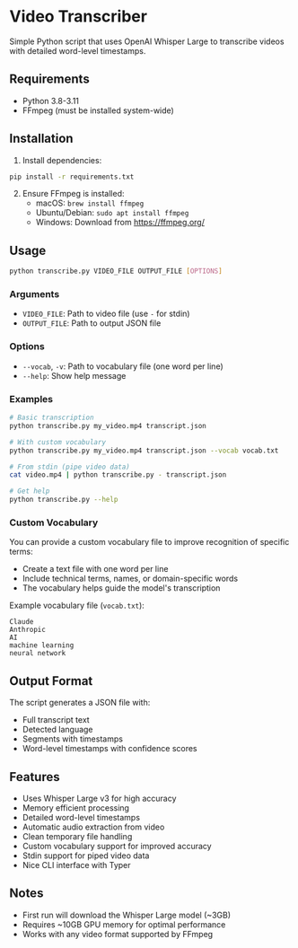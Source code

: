 # Video Transcriber

Simple Python script that uses OpenAI Whisper Large to transcribe videos with detailed word-level timestamps.

## Requirements

- Python 3.8-3.11
- FFmpeg (must be installed system-wide)

## Installation

1. Install dependencies:
```bash
pip install -r requirements.txt
```

2. Ensure FFmpeg is installed:
   - macOS: `brew install ffmpeg`
   - Ubuntu/Debian: `sudo apt install ffmpeg`
   - Windows: Download from https://ffmpeg.org/

## Usage

```bash
python transcribe.py VIDEO_FILE OUTPUT_FILE [OPTIONS]
```

### Arguments
- `VIDEO_FILE`: Path to video file (use `-` for stdin)
- `OUTPUT_FILE`: Path to output JSON file

### Options
- `--vocab`, `-v`: Path to vocabulary file (one word per line)
- `--help`: Show help message

### Examples
```bash
# Basic transcription
python transcribe.py my_video.mp4 transcript.json

# With custom vocabulary
python transcribe.py my_video.mp4 transcript.json --vocab vocab.txt

# From stdin (pipe video data)
cat video.mp4 | python transcribe.py - transcript.json

# Get help
python transcribe.py --help
```

### Custom Vocabulary

You can provide a custom vocabulary file to improve recognition of specific terms:
- Create a text file with one word per line
- Include technical terms, names, or domain-specific words
- The vocabulary helps guide the model's transcription

Example vocabulary file (`vocab.txt`):
```
Claude
Anthropic
AI
machine learning
neural network
```

## Output Format

The script generates a JSON file with:
- Full transcript text
- Detected language
- Segments with timestamps
- Word-level timestamps with confidence scores

## Features

- Uses Whisper Large v3 for high accuracy
- Memory efficient processing
- Detailed word-level timestamps
- Automatic audio extraction from video
- Clean temporary file handling
- Custom vocabulary support for improved accuracy
- Stdin support for piped video data
- Nice CLI interface with Typer

## Notes

- First run will download the Whisper Large model (~3GB)
- Requires ~10GB GPU memory for optimal performance
- Works with any video format supported by FFmpeg